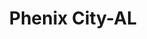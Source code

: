 ---
title: Phenix City-AL
slug: phenix-city-al
f_state:
- cms/state/alabama.md
f_locations:
- cms/payday-loan/a-a-a-cash-247.md
- cms/payday-loan/advance-america-2587.md
- cms/payday-loan/advance-america-2588.md
- cms/payday-loan/advance-america-2589.md
- cms/payday-loan/cash-express-7383.md
- cms/payday-loan/cash-express-7384.md
- cms/payday-loan/cash-in-advance-7655.md
- cms/payday-loan/check-go-10029.md
- cms/payday-loan/check-advance-center-10393.md
- cms/payday-loan/check-advance-center-10394.md
- cms/payday-loan/check-into-cash-12657.md
- cms/payday-loan/check-into-cash-12658.md
- cms/payday-loan/crown-check-cashers-15516.md
- cms/payday-loan/fast-cash-17628.md
- cms/payday-loan/first-america-cash-advance-18354.md
- cms/payday-loan/first-american-holding-inc-18416.md
- cms/payday-loan/mr-check-casher-22106.md
- cms/payday-loan/mr-check-casher-22107.md
- cms/payday-loan/mr-check-casher-22108.md
- cms/payday-loan/speedee-cash-26673.md
- cms/payday-loan/th-e-check-exchange-27481.md
- cms/payday-loan/th-e-check-exchange-27482.md
- cms/payday-loan/th-e-money-store-27601.md
- cms/payday-loan/title-cash-27791.md
updated-on: '2024-05-30T13:41:28.615Z'
created-on: '2024-05-30T13:41:28.615Z'
published-on: '2024-05-30T13:54:32.469Z'
f_city: Phenix City
layout: '[city].html'
tags: city
---